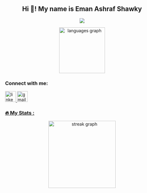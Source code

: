 <h2 align="center">Hi 👋! My name is Eman Ashraf Shawky </h2>

<div align="center">

  <!-- Typing SVG by DenverCoder1 - https://github.com/DenverCoder1/readme-typing-svg -->
<p align="center">
  <a href="https://github.com/DenverCoder1/readme-typing-svg"><img src="https://readme-typing-svg.herokuapp.com/?lines=SoftWare%20Engineer ;Always%20learning%20new%20things&font=Fira%20Code&center=true&width=440&height=45&color=f75c7e&vCenter=true&size=22"></a>
</p> 

<img src="https://github-readme-stats.vercel.app/api/top-langs?username=EmanAshraf2002&locale=en&hide_title=false&layout=compact&card_width=320&langs_count=5&theme=dracula&hide_border=false&order=2"  height="150" alt="languages graph"  />
</div>

<h3 align="left">Connect with me:</h3>
<div align="left">
  <a href="https://www.linkedin.com/in/eman-ashraf-b1344b290?utm_source=share&utm_campaign=share_via&utm_content=profile&utm_medium=android_app">
    <img src="https://img.shields.io/static/v1?message=LinkedIn&logo=linkedin&label=&color=0077B5&logoColor=white&labelColor=&style=for-the-badge" height="35" alt="linkedin logo"  />
  
  <a href="mailto:emanashraff24@gmail.com">
    <img src="https://img.shields.io/static/v1?message=Gmail&logo=gmail&label=&color=D14836&logoColor=white&labelColor=&style=for-the-badge" height="35" alt="gmail logo"  />
 
</div>



<h3 align="left">🔥   My Stats :</h3>

<div align="center">
  <img src="https://streak-stats.demolab.com?user=EmanAshraf2002&locale=en&mode=daily&theme=dark&hide_border=false&border_radius=5&order=3" height="220" alt="streak graph"  />
</div>
